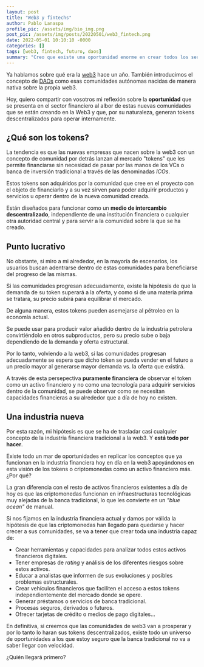 ```yaml
---
layout: post
title: "Web3 y fintechs"
author: Pablo Lanaspa
profile_pic: /assets/img/bio_img.png
post_pic: /assets/img/posts/20220501/web3_fintech.png
date: 2022-05-01 10:10:10 -0000
categories: []
tags: [web3, fintech, futuro, daos]
summary: "Creo que existe una oportunidad enorme en crear todos los servicios financieros necesarios en la Web3"
---
```


Ya hablamos sobre qué era la [web3](https://planaspa.com/2021/01/24/Web3.html) hace un año. También introducimos el concepto de [DAOs](https://planaspa.com/2021/07/11/DAOs.html) como esas comunidades autónomas nacidas de manera nativa sobre la propia web3.

Hoy, quiero compartir con vosotros mi reflexión sobre la **oportunidad** que se presenta en el sector financiero al albor de estas nuevas comunidades que se están creando en la Web3 y que, por su naturaleza, generan tokens descentralizados para operar internamente.


## ¿Qué son los tokens?

La tendencia es que las nuevas empresas que nacen sobre la web3 con un concepto de comunidad por detrás lanzan al mercado "tokens" que les permite financiarse sin necesidad de pasar por las manos de los VCs o banca de inversión tradicional a través de las denominadas *ICOs*.

Estos tokens son adquiridos por la comunidad que cree en el proyecto con el objeto de financiarlo y a su vez sirven para poder adquirir productos y servicios u operar dentro de la nueva comunidad creada.

Están diseñados para funcionar como un **medio de intercambio descentralizado**, independiente de una institución financiera o cualquier otra autoridad central y para servir a la comunidad sobre la que se ha creado.

## Punto lucrativo

No obstante, si miro a mi alrededor, en la mayoría de escenarios, los usuarios buscan adentrarse dentro de estas comunidades para  beneficiarse del progreso de las mismas.

Si las comunidades progresan adecuadamente, existe la hipótesis de que la demanda de su token superará a la oferta, y como si de una materia prima se tratara, su precio subirá para equilibrar el mercado.

De alguna manera, estos tokens pueden asemejarse al pétroleo en la economía actual.

Se puede usar para producir valor añadido dentro de la industria petrolera convirtiéndolo en otros subproductos, pero su precio sube o baja dependiendo de la demanda y oferta estructural.

Por lo tanto, volviendo a la web3, si las comunidades progresan adecuadamente se espera que dicho token se pueda vender en el futuro a un precio mayor al generarse mayor demanda vs. la oferta que existirá.

A través de esta persepectiva **puramente financiera** de observar el token como un activo financiero y no como una tecnología para adquirir servicios dentro de la comunidad, se puede observar como se necesitan capacidades financieras a su alrededor que a día de hoy no existen.


## Una industria nueva

Por esta razón, mi hipótesis es que se ha de trasladar casi cualquier concepto de la industria financiera tradicional a la web3. Y **está todo por hacer**.

Existe todo un mar de oportunidades en replicar los conceptos que ya funcionan en la industria financiera hoy en día en la web3 apoyándonos en esta visión de los tokens o criptomonedas como un activo financiero más. ¿Por qué?

La gran diferencia con el resto de activos financieros existentes a día de hoy es que las criptomonedas funcionan en infraestructuras tecnológicas muy alejadas de la banca tradicional, lo que les convierte en un *"blue ocean"* de manual.

Si nos fijamos en la industria financiera actual y damos por válida la hipótesis de que las criptomonedas han llegado para quedarse y hacer crecer a sus comunidades, se va a tener que crear toda una industria capaz de:
* Crear herramientas y capacidades para analizar todos estos activos financieros digitales.
* Tener empresas de *rating* y análisis de los diferentes riesgos sobre estos activos.
* Educar a analistas que informen de sus evoluciones y posibles problemas estructurales.
* Crear vehículos financieros que faciliten el acceso a estos tokens independientemente del mercado donde se opere.
* Generar préstamos o servicios de banca tradicional.
* Procesas seguros, derivados o futuros.
* Ofrecer tarjetas de crédito o medios de pago digitales...

En definitiva, si creemos que las comunidades de web3 van a prosperar y por lo tanto lo haran sus tokens descentralizados, existe todo un universo de oportunidades a los que estoy seguro que la banca tradicional no va a saber llegar con velocidad.

¿Quién llegará primero?

